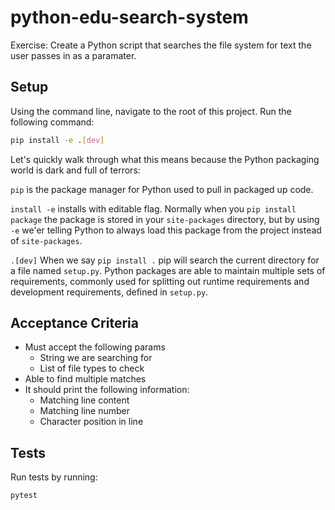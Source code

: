 python-edu-search-system
===
Exercise: Create a Python script that searches the file system for text the user passes in as a paramater.

Setup
---
Using the command line, navigate to the root of this project.  Run the following command:
```bash
pip install -e .[dev]
```
Let's quickly walk through what this means because the Python packaging world is dark and full of terrors:

`pip` is the package manager for Python used to pull in packaged up code.

`install -e` installs with editable flag.  Normally when you `pip install package` the package is stored in your `site-packages` directory, but by using `-e` we'er telling Python to always load this package from the project instead of `site-packages`.  

`.[dev]` When we say `pip install .` pip will search the current directory for a file named `setup.py`.  Python packages are able to maintain multiple sets of requirements, commonly used for splitting out runtime requirements and development requirements, defined in `setup.py`.  


Acceptance Criteria
---
* Must accept the following params
    * String we are searching for
    * List of file types to check
* Able to find multiple matches
* It should print the following information:
    * Matching line content
    * Matching line number
    * Character position in line
    
Tests 
---
Run tests by running:
```bash
pytest
```